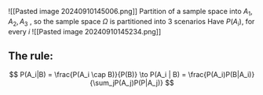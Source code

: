 ![[Pasted image 20240910145006.png]]
Partition of a sample space into $A_1, A_2, A_3$ , so the sample space $\Omega$ is partitioned into 3 scenarios
Have $P(A_i)$, for every $i$ 
![[Pasted image 20240910145234.png]]
## The rule:
$$
P(A_i|B) = \frac{P(A_i \cap B)}{P(B)} \to P(A_i | B) = \frac{P(A_i)P(B|A_i)}{\sum_jP(A_j)P(P|A_j)}
$$
